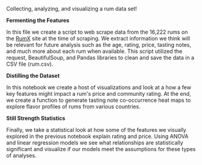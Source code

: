 Collecting, analyzing, and visualizing a rum data set!

**Fermenting the Features**

In this file we create a script to web scrape data from the 16,222 rums on the [RumX](https://www.rum-x.com/) site at the time of scraping. We extract information we think will be relevant for future analysis such as the age, rating, price, tasting notes, and much more about each rum when available. This script utilized the request, BeautifulSoup, and Pandas libraries to clean and save the data in a CSV file (rum.csv).

**Distilling the Dataset**

In this notebook we create a host of visualizations and look at a how a few key features might impact a rum's price and community rating. At the end, we create a function to generate tasting note co-occurrence heat maps to explore flavor profiles of rums from various countries. 

**Still Strength Statistics**

Finally, we take a statistical look at how some of the features we visually explored in the previous notebook explain rating and price. Using ANOVA and linear regression models we see what relationships are statistically significant and visualize if our models meet the assumptions for these types of analyses.
